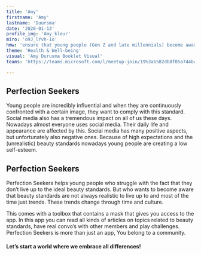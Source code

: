 ```yaml
---
title: 'Amy'
firstname: 'Amy'
lastname: 'Duursma'
date: '2020-01-13'
profile_img: 'Amy_kleur'
miro: 'o9J_lYvh-1o'
hmw: 'ensure that young people (Gen Z and late millennials) become aware of the fact that beauty standards are not always realistic to live up to?'
theme: 'Health & Well-being'
visual: 'Amy Durusma Booklet Visual'
teams: 'https://teams.microsoft.com/l/meetup-join/19%3ab582db8f05a744b48295076eafdd06ac%40thread.tacv2/1611096257563?context=%7b%22Tid%22%3a%22ca6fbace-7cba-4d53-8681-a06284f7ff46%22%2c%22Oid%22%3a%22100e5047-8c80-4681-bea6-926cb60256f0%22%7d'

---
```


## Perfection Seekers 

Young people are incredibly influential and when they are continuously confronted with a certain image, they want to comply with this standard. 
Social media also has a tremendous impact on all of us these days. Nowadays almost everyone uses social media. Their daily life and appearance are affected by this. Social media has many positive aspects, but unfortunately also negative ones.
Because of high expectations and the (unrealistic) beauty standards nowadays young people are creating a low self-esteem.  

 

## Perfection Seekers 

Perfection Seekers helps young people who struggle with the fact that they don’t live up to the ideal beauty standards. But who wants to become aware that beauty standards are not always realistic to live up to and most of the time just trends. These trends change through time and culture. 

This comes with a toolbox that contains a mask that gives you access to the app. In this app you can read all kinds of articles on topics related to beauty standards, have real convo’s with other members and play challenges. Perfection Seekers is more than just an app, You belong to a community.  

#### Let’s start a world where we embrace all differences! 